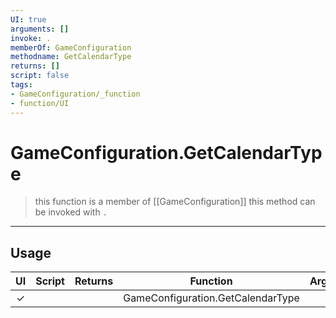 ```yaml
---
UI: true
arguments: []
invoke: .
memberOf: GameConfiguration
methodname: GetCalendarType
returns: []
script: false
tags:
- GameConfiguration/_function
- function/UI
---
```

# GameConfiguration.GetCalendarType
> this function is a member of [[GameConfiguration]]
> this method can be invoked with `.`
-----
## Usage
|  UI | Script | Returns | Function | Arguments |
|:---:|:------:|-------:|:--------:|:---------|
|✓| ||GameConfiguration.GetCalendarType||
